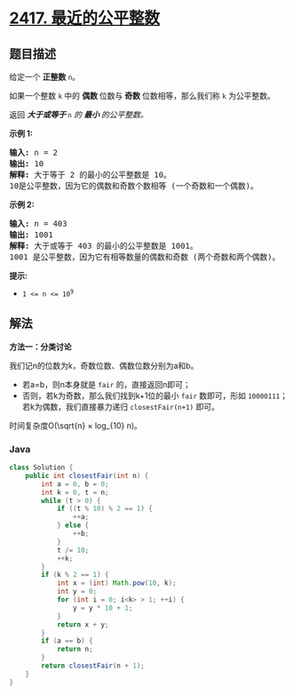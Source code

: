 # [2417. 最近的公平整数](https://leetcode.cn/problems/closest-fair-integer)

## 题目描述

<p>给定一个 <strong>正整数</strong>&nbsp;<code>n</code>。</p>

<p>如果一个整数 <code>k</code> 中的&nbsp;<strong>偶数&nbsp;</strong>位数与<strong> 奇数</strong> 位数相等，那么我们称&nbsp;<code>k</code> 为公平整数。</p>

<p>返回&nbsp;<em><strong>大于或等于&nbsp;</strong></em><code>n</code><em> 的&nbsp;<strong>最小&nbsp;</strong>的公平整数。</em></p>

<p><strong>示例 1:</strong></p>

<pre>
<strong>输入:</strong> n = 2
<strong>输出:</strong> 10
<strong>解释:</strong> 大于等于 2 的最小的公平整数是 10。
10是公平整数，因为它的偶数和奇数个数相等 (一个奇数和一个偶数)。</pre>

<p><strong>示例 2:</strong></p>

<pre>
<strong>输入:</strong> n = 403
<strong>输出:</strong> 1001
<strong>解释:</strong> 大于或等于 403 的最小的公平整数是 1001。
1001 是公平整数，因为它有相等数量的偶数和奇数 (两个奇数和两个偶数)。
</pre>

<p><strong>提示:</strong></p>

<ul>
	<li><code>1 &lt;= n &lt;= 10<sup>9</sup></code></li>
</ul>

## 解法

**方法一：分类讨论**

我们记n的位数为k，奇数位数、偶数位数分别为a和b。

-   若a=b，则n本身就是 `fair` 的，直接返回n即可；
-   否则，若k为奇数，那么我们找到k+1位的最小 `fair` 数即可，形如 `10000111`；若k为偶数，我们直接暴力递归 `closestFair(n+1)` 即可。

时间复杂度O(\sqrt{n} × log_{10} n)。

### **Java**

```java
class Solution {
    public int closestFair(int n) {
        int a = 0, b = 0;
        int k = 0, t = n;
        while (t > 0) {
            if ((t % 10) % 2 == 1) {
                ++a;
            } else {
                ++b;
            }
            t /= 10;
            ++k;
        }
        if (k % 2 == 1) {
            int x = (int) Math.pow(10, k);
            int y = 0;
            for (int i = 0; i<k> > 1; ++i) {
                y = y * 10 + 1;
            }
            return x + y;
        }
        if (a == b) {
            return n;
        }
        return closestFair(n + 1);
    }
}
```
